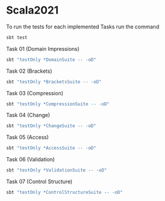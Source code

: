 # Scala2021

To run the tests for each implemented Tasks run the command

```scala
sbt test
```

Task 01 (Domain Impressions)
```scala
sbt "testOnly *DomainSuite -- -oD"
```

Task 02 (Brackets)
```scala
sbt "testOnly *BracketsSuite -- -oD"
```

Task 03 (Compression)
```scala
sbt "testOnly *CompressionSuite -- -oD"
```

Task 04 (Change)
```scala
sbt "testOnly *ChangeSuite -- -oD"
```

Task 05 (Access)
```scala
sbt "testOnly *AccessSuite -- -oD"
```

Task 06 (Validation)
```scala
sbt "testOnly *ValidationSuite -- -oD"
```

Task 07 (Control Structure)
```scala
sbt "testOnly *ControlStructureSuite -- -oD"
```